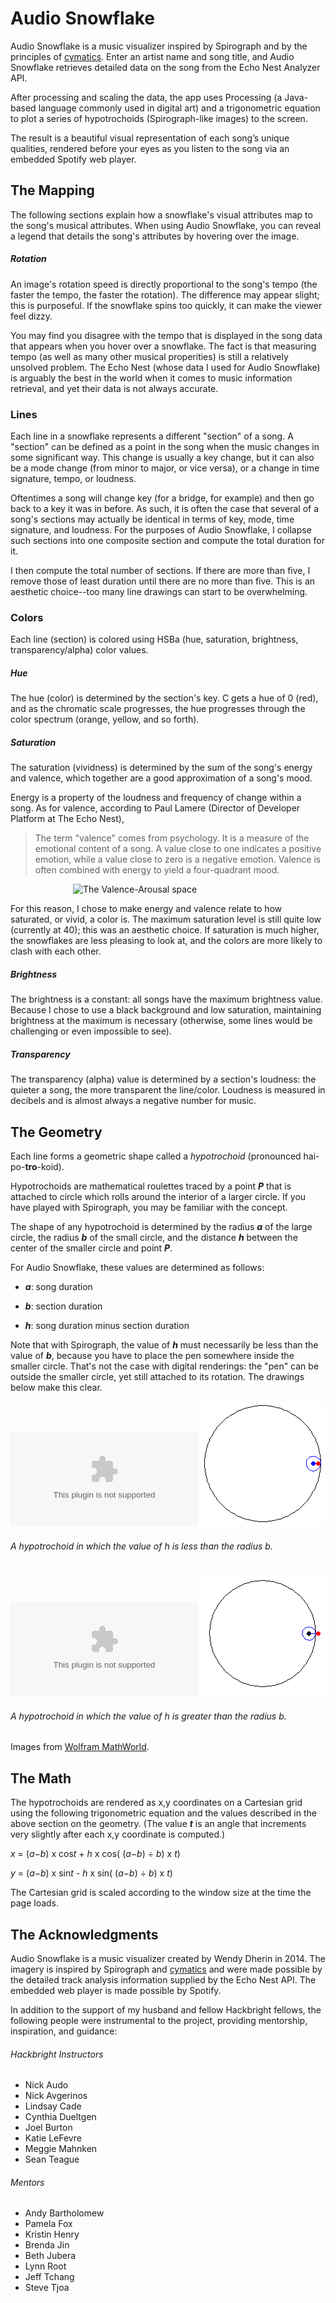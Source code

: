 Audio Snowflake
===============

Audio Snowflake is a music visualizer inspired by Spirograph and by the principles of [cymatics](http://en.wikipedia.org/wiki/Cymatics). Enter an artist name and song title, and Audio Snowflake retrieves detailed data on the song from the Echo Nest Analyzer API. 

After processing and scaling the data, the app uses Processing (a Java-based language commonly used in digital art) and a trigonometric equation to plot a series of hypotrochoids (Spirograph-like images) to the screen. 

The result is a beautiful visual representation of each song’s unique qualities, rendered before your eyes as you listen to the song via an embedded Spotify web player.

The Mapping
----------
The following sections explain how a snowflake's visual attributes map to the song's musical attributes. When using Audio Snowflake, you can reveal a legend that details the song's attributes by hovering over the image. 

##### Rotation
An image's rotation speed is directly proportional to the song's tempo (the faster the tempo, the faster the rotation). The difference may appear slight; this is purposeful. If the snowflake spins too quickly, it can make the viewer feel dizzy. 

You may find you disagree with the tempo that is displayed in the song data that appears when you hover over a snowflake. The fact is that measuring tempo (as well as many other musical properities) is still a relatively unsolved problem. The Echo Nest (whose data I used for Audio Snowflake) is arguably the best in the world when it comes to music information retrieval, and yet their data is not always accurate.

### Lines
Each line in a snowflake represents a different "section" of a song. A "section" can be defined as a point in the song when the music changes in some significant way. This change is usually a key change, but it can also be a mode change (from minor to major, or vice versa), or a change in time signature, tempo, or loudness. 

Oftentimes a song will change key (for a bridge, for example) and then go back to a key it was in before. As such, it is often the case that several of a song's sections may actually be identical in terms of key, mode, time signature, and loudness. For the purposes of Audio Snowflake, I collapse such sections into one composite section and compute the total duration for it.

I then compute the total number of sections. If there are more than five, I remove those of least duration until there are no more than five. This is an aesthetic choice--too many line drawings can start to be overwhelming.

### Colors
Each line (section) is colored using HSBa (hue, saturation, brightness, transparency/alpha) color values. 

##### Hue 
The hue (color) is determined by the section's key. C gets a hue of 0 (red), and as the chromatic scale progresses, the hue progresses through the color spectrum (orange, yellow, and so forth).

##### Saturation
The saturation (vividness) is determined by the sum of the song's energy and valence, which together are a good approximation of a song's mood. 

Energy is a property of the loudness and frequency of change within a song. As for valence, according to Paul Lamere (Director of Developer Platform at The Echo Nest), 
>The term "valence" comes from psychology. It is a measure of the emotional content of a song. A value close to one indicates a positive emotion, while a value close to zero is a negative emotion. Valence is often combined with energy to yield a four-quadrant mood.


<img style="padding-left:100px" src="/static/images/energy_valence_info.png" alt="The Valence-Arousal space"/>

For this reason, I chose to make energy and valence relate to how saturated, or vivid, a color is. The maximum saturation level is still quite low (currently at 40); this was an aesthetic choice. If saturation is much higher, the snowflakes are less pleasing to look at, and the colors are more likely to clash with each other.

##### Brightness
The brightness is a constant: all songs have the maximum brightness value. Because I chose to use a black background and low saturation, maintaining brightness at the maximum is necessary (otherwise, some lines would be challenging or even impossible to see).

##### Transparency
The transparency (alpha) value is determined by a section's loudness: the quieter a song, the more transparent the line/color. Loudness is measured in decibels and is almost always a negative number for music.


The Geometry
------------
Each line forms a geometric shape called a *hypotrochoid* (pronounced hai-po-**tro**-koid).

Hypotrochoids are mathematical roulettes traced by a point ***P*** that is attached to circle which rolls around the interior of a larger circle. If you have played with Spirograph, you may be familiar with the concept.

The shape of any hypotrochoid is determined by the radius ***a*** of the large circle, the radius ***b*** of the small circle, and the distance ***h*** between the center of the smaller circle and point ***P***.

For Audio Snowflake, these values are determined as follows: 

* ***a***: song duration

* ***b***: section duration

* ***h***: song duration minus section duration

Note that with Spirograph, the value of ***h*** must necessarily be less than the value of ***b***, because you have to place the pen somewhere inside the smaller circle. That's not the case with digital renderings: the "pen" can be outside the smaller circle, yet still attached to its rotation. The drawings below make this clear.

![image](/app/static/images/HypotrochoidDiagram1.eps "Hypotrochoid diagram in which h is less than radius b")
![image](app/static/images/hypotroc1.gif "Hypotrochoid animation in which radius b is less than h")

###### A hypotrochoid in which the value of *h* is less than the radius *b*. 

![image](/app/static/images/HypotrochoidDiagram2.eps "Hypotrochoid diagram in which h is less than radius b")
![image](/app/static/images/hypotroc2.gif "Hypotrochoid animation in which radius b is less than h")

###### A hypotrochoid in which the value of *h* is greater than the radius *b*. 
Images from [Wolfram MathWorld](http://mathworld.wolfram.com/Hypotrochoid.html).



The Math
--------

The hypotrochoids are rendered as x,y coordinates on a Cartesian grid using the following trigonometric equation and the values described in the above section on the geometry. (The value ***t*** is an angle that increments very slightly after each x,y coordinate is computed.)

*x* = (*a−b*) x cos*t* + *h* x cos( (*a−b*) ÷ *b*) x *t*)

*y* = (*a−b*) x sin*t* - *h* x sin( (*a−b*) ÷ *b*) x *t*)

The Cartesian grid is scaled according to the window size at the time the page loads.



The Acknowledgments
---------------------
Audio Snowflake is a music visualizer created by Wendy Dherin in 2014.
The imagery is inspired by Spirograph and [cymatics](http://en.wikipedia.org/wiki/Cymatics) and were made possible by the detailed track analysis information supplied by the Echo Nest API. The embedded web player is made possible by Spotify.

In addition to the support of my husband and fellow Hackbright fellows, the following people were instrumental to the project, providing mentorship, inspiration, and guidance:

###### Hackbright Instructors
* Nick Audo
* Nick Avgerinos
* Lindsay Cade
* Cynthia Dueltgen
* Joel Burton
* Katie LeFevre
* Meggie Mahnken
* Sean Teague

###### Mentors

* Andy Bartholomew
* Pamela Fox
* Kristin Henry
* Brenda Jin
* Beth Jubera
* Lynn Root
* Jeff Tchang
* Steve Tjoa
